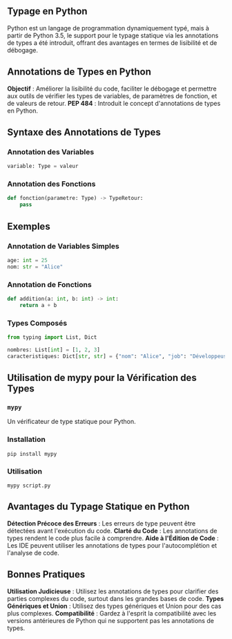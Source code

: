 ## Typage en Python

Python est un langage de programmation dynamiquement typé, mais à partir de Python 3.5, le support pour le typage statique via les annotations de types a été introduit, offrant des avantages en termes de lisibilité et de débogage.

## Annotations de Types en Python

**Objectif** : Améliorer la lisibilité du code, faciliter le débogage et permettre aux outils de vérifier les types de variables, de paramètres de fonction, et de valeurs de retour.
**PEP 484** : Introduit le concept d'annotations de types en Python.

## Syntaxe des Annotations de Types

### Annotation des Variables
```python
variable: Type = valeur
```

### Annotation des Fonctions

```python
def fonction(parametre: Type) -> TypeRetour:
    pass
```

## Exemples

### Annotation de Variables Simples

```python
age: int = 25
nom: str = "Alice"
```

### Annotation de Fonctions

```python
def addition(a: int, b: int) -> int:
    return a + b
```

### Types Composés

```python
from typing import List, Dict

nombres: List[int] = [1, 2, 3]
caracteristiques: Dict[str, str] = {"nom": "Alice", "job": "Développeuse"}
```

## Utilisation de mypy pour la Vérification des Types

### ```mypy``` 

Un vérificateur de type statique pour Python.

### Installation

```shell
pip install mypy
```

### Utilisation

```shell
mypy script.py
```

## Avantages du Typage Statique en Python

**Détection Précoce des Erreurs** : Les erreurs de type peuvent être détectées avant l'exécution du code.
**Clarté du Code** : Les annotations de types rendent le code plus facile à comprendre.
**Aide à l'Édition de Code** : Les IDE peuvent utiliser les annotations de types pour l'autocomplétion et l'analyse de code.

## Bonnes Pratiques

**Utilisation Judicieuse** : Utilisez les annotations de types pour clarifier des parties complexes du code, surtout dans les grandes bases de code.
**Types Génériques et Union** : Utilisez des types génériques et Union pour des cas plus complexes.
**Compatibilité** : Gardez à l'esprit la compatibilité avec les versions antérieures de Python qui ne supportent pas les annotations de types.